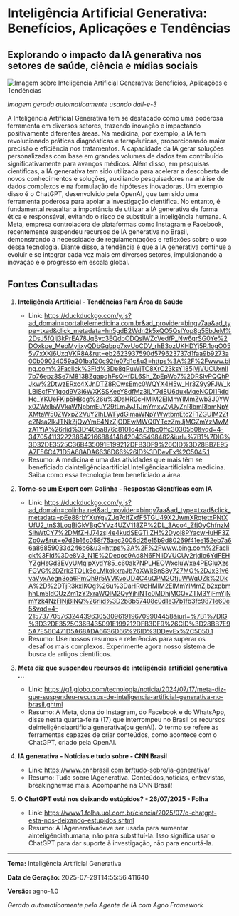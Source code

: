 # Inteligência Artificial Generativa: Benefícios, Aplicações e Tendências

## Explorando o impacto da IA generativa nos setores de saúde, ciência e mídias sociais

![Imagem sobre Inteligência Artificial Generativa: Benefícios, Aplicações e Tendências](output\Inteligência_Artificial_Generativa:_Benefícios,_Aplicações_e_Tendências_image.jpg)

*Imagem gerada automaticamente usando dall-e-3*

A Inteligência Artificial Generativa tem se destacado como uma poderosa ferramenta em diversos setores, trazendo inovação e impactando positivamente diferentes áreas. Na medicina, por exemplo, a IA tem revolucionado práticas diagnósticas e terapêuticas, proporcionando maior precisão e eficiência nos tratamentos. A capacidade da IA gerar soluções personalizadas com base em grandes volumes de dados tem contribuído significativamente para avanços médicos. Além disso, em pesquisas científicas, a IA generativa tem sido utilizada para acelerar a descoberta de novos conhecimentos e soluções, auxiliando pesquisadores na análise de dados complexos e na formulação de hipóteses inovadoras. Um exemplo disso é o ChatGPT, desenvolvido pela OpenAI, que tem sido uma ferramenta poderosa para apoiar a investigação científica. No entanto, é fundamental ressaltar a importância de utilizar a IA generativa de forma ética e responsável, evitando o risco de substituir a inteligência humana. A Meta, empresa controladora de plataformas como Instagram e Facebook, recentemente suspendeu recursos de IA generativa no Brasil, demonstrando a necessidade de regulamentações e reflexões sobre o uso dessa tecnologia. Diante disso, a tendência é que a IA generativa continue a evoluir e se integrar cada vez mais em diversos setores, impulsionando a inovação e o progresso em escala global.

## Fontes Consultadas

1. **Inteligência Artificial - Tendências Para Área da Saúde**
   - Link: https://duckduckgo.com/y.js?ad_domain=portaltelemedicina.com.br&ad_provider=bingv7aa&ad_type=txad&click_metadata=hn5gdB2Wdn2k5xQO5QsIYop8g5EbJeM%2DsJ5fQIj3kPrEA78JqByc3EQdbODQsIWZcVedfP_Nw6qrSG0Ye%2DOxkpe_MeoMyiixyQDbGqbpp7xvUoCDV_rhB3ozUKHDYj5R.1ogO055v7xXKj6UxqVKR8A&rut=eb2623937590d579623737d1faa9b9273a00b09024059a201ba120c92fe07d1c&u3=https%3A%2F%2Fwww.bing.com%2Faclick%3Fld%3De8gPuWjTC8XrC23ksY185jVjVUCUxnIl7b76epz8Se7M813BZqapqhFsQHfDL6Sh_ZpEpWo7%2DRSlvPQQhPJkw%2DtwzERxc4XJnDTZ8RCwsEmc0WQYX4H5w_Hr3Z9y9FJW_kLBiScfFY1god9V3i6WXKSSKeeY8dfMz3ILY7d8U6duxMqeNCDl1RddHc_YKUeFKip5HBqg%26u%3DaHR0cHMlM2ElMmYlMmZwb3J0YWx0ZWxlbWVkaWNpbmEuY29tLmJyJTJmYmxvZyUyZnRlbmRlbmNpYXMtaW50ZWxpZ2VuY2lhLWFydGlmaWNpYWwtbmEtc2F1ZGUlM2Ztc2Nsa2lkJTNkZjQwYmE4NzZjODEwMWQ0YTczZmJjMGZmYzMwMzA1YjA%26rlid%3Df40ba876c8101d4a73fbc0ffc30305b0&vqd=4-34705411322238642166884148420435498482&iurl=%7B1%7DIG%3D32DE3525C36B435091E199212DFB3DF9%26CID%3D28BB7E95A7E56C471D5A68ADA6636D66%26ID%3DDevEx%2C5045.1
   - Resumo: A medicina é uma das atividades que mais têm se beneficiado dainteligênciaartificial.Inteligênciaartificialna medicina. Saiba como essa tecnologia tem beneficiado a área.

2. **Torne-se um Expert com Colinha - Respostas Científicas com IA**
   - Link: https://duckduckgo.com/y.js?ad_domain=colinha.net&ad_provider=bingv7aa&ad_type=txad&click_metadata=pEe88rbYXuYgvZJq7cifZxfF5TGU49X2JwmXRgtetxPNtXUfU2_tnS3LoqBiGkVBqCYVz4UZV118ZP%2DL_3Aco4_ZfjOyChfnzMSlhWtCY7%2DMfZHJ74zsj4e4kudSEGTi.ZH%2Dyoi8PYacwHuHF3ZZp0w&rut=e7d3b16c058f75aec2005d25e15b9d80269f41ee152eb7a66a86859033d246b6&u3=https%3A%2F%2Fwww.bing.com%2Faclick%3Fld%3De8V3_N1E%2Deqoc9Ad8N6FNiiDVUCUy2rjdIo6YdFEHYZgHsGd3EVyUMqIpXydY85_c60ak7NPLHEOWxcIuWxe4PEGluXzsFGVG%2DZrk3TOLk5cLMkqkxraJb7qXWkBnS8y727MO%2DJx31v6vaVyxAegn3oa6PmQh9r5WVKvoUD4C4uQPM2OfjuWWqUZk%2DkA%2D%2DTjR3kxIKOg%26u%3DaHR0cHMlM2ElMmYlMmZjb2xpbmhhLm5ldCUzZm1zY2xraWQlM2QyYjhiNTc0MDhjMGQxZTM3YjFmYjNmYzk4NzFlNjBlNQ%26rlid%3D2b8b57408c0d1e37b1fb3fc9871e60e5&vqd=4-215737705763244396305309619196709904458&iurl=%7B1%7DIG%3D32DE3525C36B435091E199212DFB3DF9%26CID%3D28BB7E95A7E56C471D5A68ADA6636D66%26ID%3DDevEx%2C5050.1
   - Resumo: Use nossos resumos e referências para superar os desafios mais complexos. Experimente agora nosso sistema de busca de artigos científicos.

3. **Meta diz que suspendeu recursos de inteligência artificial generativa ...**
   - Link: https://g1.globo.com/tecnologia/noticia/2024/07/17/meta-diz-que-suspendeu-recursos-de-inteligencia-artificial-generativa-no-brasil.ghtml
   - Resumo: A Meta, dona do Instagram, do Facebook e do WhatsApp, disse nesta quarta-feira (17) que interrompeu no Brasil os recursos deinteligênciaartificialgenerativa(ou genAI). O termo se refere às ferramentas capazes de criar conteúdos, como acontece com o ChatGPT, criado pela OpenAI.

4. **IA generativa - Notícias e tudo sobre - CNN Brasil**
   - Link: https://www.cnnbrasil.com.br/tudo-sobre/ia-generativa/
   - Resumo: Tudo sobre IAgenerativa. Conteúdos,notícias, entrevistas, breakingnewse mais. Acompanhe na CNN Brasil!

5. **O ChatGPT está nos deixando estúpidos? - 26/07/2025 - Folha**
   - Link: https://www1.folha.uol.com.br/ciencia/2025/07/o-chatgpt-esta-nos-deixando-estupidos.shtml
   - Resumo: A IAgenerativadeve ser usada para aumentar ainteligênciahumana, não para substituí-la. Isso significa usar o ChatGPT para dar suporte à investigação, não para encurtá-la.

---

**Tema:** Inteligência Artificial Generativa

**Data de Geração:** 2025-07-29T14:55:56.411640

**Versão:** agno-1.0

*Gerado automaticamente pelo Agente de IA com Agno Framework*
